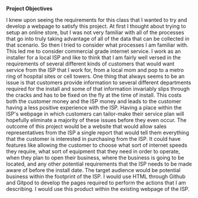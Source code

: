 **Project Objectives**

I knew upon seeing the requirements for this class that I wanted to try and develop a webpage to satisfy this project. At first I thought about trying to setup an online store, but I was not very familiar with all of the processes that go into truly taking advantage of all of the data that can be collected in that scenario. So then I tried to consider what processes I am familiar with. This led me to consider commercial grade internet service. I work as an installer for a local ISP and like to think that I am fairly well versed in the requirements of several different kinds of customers that would want service from the ISP that I work for, from a local mom and pop to a metro ring of hospital sites or cell towers. One thing that always seems to be an issue is that customers provide information to several different departments required for the install and some of that information invariably slips through the cracks and has to be fixed on the fly at the time of install. This costs both the customer money and the ISP money and leads to the customer having a less positive experience with the ISP. Having a place within the ISP's webpage in which customers can tailor-make their service plan will hopefully eliminate a majority of these issues before they even occur. The outcome of this project would be a website that would allow sales representatives from the ISP a single report that would tell them everything that the customer is interested in purchasing from the ISP. It could have features like allowing the customer to choose what sort of internet speeds they require, what sort of equipment that they need in order to operate, when they plan to open their business, where the business is going to be located, and any other potential requirements that the ISP needs to be made aware of before the install date. The target audience would be potential business within the footprint of the ISP. I would use HTML through Github and Gitpod to develop the pages required to perform the actions that I am describing. I would use this product within the existing webpage of the ISP. 
